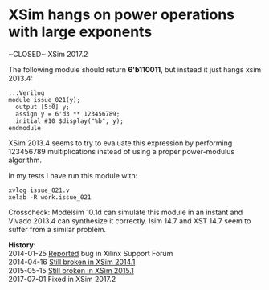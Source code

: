 
XSim hangs on power operations with large exponents
===================================================

~CLOSED~ XSim 2017.2

The following module should return **6'b110011**, but instead it just hangs xsim 2013.4:

    :::Verilog
    module issue_021(y);
      output [5:0] y;
      assign y = 6'd3 ** 123456789;
      initial #10 $display("%b", y);
    endmodule

XSim 2013.4 seems to try to evaluate this expression by performing 123456789
multiplications instead of using a proper power-modulus algorithm.

In my tests I have run this module with:

    xvlog issue_021.v
    xelab -R work.issue_021

Crosscheck: Modelsim 10.1d can simulate this module in an instant and Vivado
2013.4 can synthesize it correctly. Isim 14.7 and XST 14.7 seem to suffer from
a similar problem.

**History:**  
2014-01-25 [Reported](http://forums.xilinx.com/t5/Simulation-and-Verification/XSim-hangs-on-power-operations-with-large-exponents/td-p/406887) bug in Xilinx Support Forum  
2014-04-16 [Still broken in XSim 2014.1](http://forums.xilinx.com/t5/Synthesis/Bugs-in-Vivado-2014-1/td-p/440750)  
2015-05-15 [Still broken in XSim 2015.1](http://forums.xilinx.com/t5/Simulation-and-Verification/Old-and-new-XSim-bug-reports/td-p/602984)  
2017-07-01 Fixed in XSim 2017.2  
